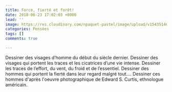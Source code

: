 ```yaml
---
title: Force, fierté et forêt!
date: 2018-06-23 17:02:03 +0000
lead: ''
image: https://res.cloudinary.com/npaquet-pastel/image/upload/v1543514658/apache.jpg
categories: Pensées
tags: []
comments: true

---
```

Dessiner des visages d’homme du début du siècle dernier. Dessiner des visages qui portent les traces et les cicatrices d’une vie intense. Dessiner les traces de l’effort, du vent, du froid et de l’essentiel. Dessiner des hommes qui portent la fierté dans leur regard malgré tout…. Dessiner ces hommes d'après l'oeuvre photographique de Edward S. Curtis, ethnologue américain.